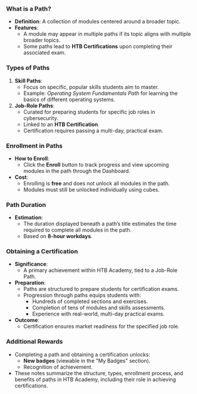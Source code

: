 ### What is a Path?
- **Definition**: A collection of modules centered around a broader topic.
- **Features**:
    - A module may appear in multiple paths if its topic aligns with multiple broader topics.
    - Some paths lead to **HTB Certifications** upon completing their associated exam.



### Types of Paths
1. **Skill Paths**:
    - Focus on specific, popular skills students aim to master.
    - Example: _Operating System Fundamentals Path_ for learning the basics of different operating systems.
2. **Job-Role Paths**:
    - Curated for preparing students for specific job roles in cybersecurity.
    - Linked to an **HTB Certification**.
    - Certification requires passing a multi-day, practical exam.



### Enrollment in Paths
- **How to Enroll**:
    - Click the **Enroll** button to track progress and view upcoming modules in the path through the Dashboard.
- **Cost**:
    - Enrolling is **free** and does not unlock all modules in the path.
    - Modules must still be unlocked individually using cubes.



### Path Duration
- **Estimation**:
    - The duration displayed beneath a path’s title estimates the time required to complete all modules in the path.
    - Based on **8-hour workdays**.



### Obtaining a Certification
- **Significance**:
    - A primary achievement within HTB Academy, tied to a Job-Role Path.
- **Preparation**:
    - Paths are structured to prepare students for certification exams.
    - Progression through paths equips students with:
        - Hundreds of completed sections and exercises.
        - Completion of tens of modules and skills assessments.
        - Experience with real-world, multi-day practical exams.
- **Outcome**:
    - Certification ensures market readiness for the specified job role.



### Additional Rewards
- Completing a path and obtaining a certification unlocks:
    - **New badges** (viewable in the "My Badges" section).
    - Recognition of achievement.
- These notes summarize the structure, types, enrollment process, and benefits of paths in HTB Academy, including their role in achieving certifications.